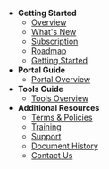 - **Getting Started**
  - [Overview](ship-hats-overview)
  - [What's New](what-s-new)
  - [Subscription](subscription)
  - [Roadmap](roadmap)
  - [Getting Started](getting-started)
- **Portal Guide**
  - [Portal Overview](https://docs.developer.tech.gov.sg/docs/ship-hats-portal-guide/#/ship-hats-portal-overview)
- **Tools Guide**
  - [Tools Overview](https://docs.developer.tech.gov.sg/docs/ship-hats-tools-guide/#/tools-overview)
- **Additional Resources**
  - [Terms & Policies](terms-and-policies)
  - [Training](training)
  - [Support](support)
  - [Document History](document-history)
  - [Contact Us](contact-us)